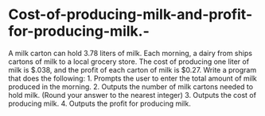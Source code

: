 # Cost-of-producing-milk-and-profit-for-producing-milk.-
A milk carton can hold 3.78 liters of milk. Each morning, a dairy from ships cartons of milk to a local  grocery store. The cost of producing one liter of milk is $.038, and the profit of each carton of milk is  $0.27. Write a program that does the following: 1. Prompts the user to enter the total amount of milk produced in the morning. 2. Outputs the number of milk cartons needed to hold milk. (Round your answer to the nearest  integer) 3. Outputs the cost of producing milk. 4. Outputs the profit for producing milk. 
